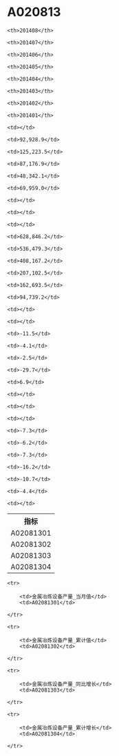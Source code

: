 A020813
======


<table>

<tr>
    <th>指标</th>
    
    <th>201408</th>
    
    <th>201407</th>
    
    <th>201406</th>
    
    <th>201405</th>
    
    <th>201404</th>
    
    <th>201403</th>
    
    <th>201402</th>
    
    <th>201401</th>
    
</tr>


<tr>
    <td>A02081301</td>
    
    <td></td>
    
    <td>92,928.9</td>
    
    <td>125,223.5</td>
    
    <td>87,176.9</td>
    
    <td>48,342.1</td>
    
    <td>69,959.0</td>
    
    <td></td>
    
    <td></td>
    

</tr>

<tr>
    <td>A02081302</td>
    
    <td></td>
    
    <td>628,846.2</td>
    
    <td>536,479.3</td>
    
    <td>408,167.2</td>
    
    <td>207,102.5</td>
    
    <td>162,693.5</td>
    
    <td>94,739.2</td>
    
    <td></td>
    

</tr>

<tr>
    <td>A02081303</td>
    
    <td></td>
    
    <td>-11.5</td>
    
    <td>-4.1</td>
    
    <td>-2.5</td>
    
    <td>-29.7</td>
    
    <td>6.9</td>
    
    <td></td>
    
    <td></td>
    

</tr>

<tr>
    <td>A02081304</td>
    
    <td></td>
    
    <td>-7.3</td>
    
    <td>-6.2</td>
    
    <td>-7.3</td>
    
    <td>-16.2</td>
    
    <td>-10.7</td>
    
    <td>-4.4</td>
    
    <td></td>
    

</tr>


</table>

<table>
    
    <tr>

        <td>金属冶炼设备产量_当月值</td>
        <td>A02081301</td>

    </tr>
    
    <tr>

        <td>金属冶炼设备产量_累计值</td>
        <td>A02081302</td>

    </tr>
    
    <tr>

        <td>金属冶炼设备产量_同比增长</td>
        <td>A02081303</td>

    </tr>
    
    <tr>

        <td>金属冶炼设备产量_累计增长</td>
        <td>A02081304</td>

    </tr>
    
</table>